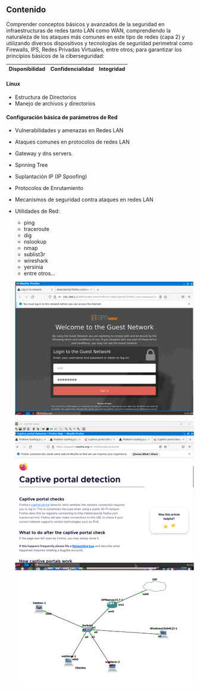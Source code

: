 ## Contenido
Comprender conceptos básicos y avanzados de la seguridad en infraestructuras de redes tanto LAN como WAN, comprendiendo la naturaleza de los ataques más comunes en este tipo de redes (capa 2) y utilizando diversos dispositivos y tecnologías de seguridad perimetral como Firewalls, IPS, Redes Privadas Virtuales, entre otros; para garantizar los principios básicos de la ciberseguridad:
 
|Disponibilidad | Confidencialidad |Integridad|
|---------|--------|---------|



#### Linux
* Estructura de Directorios
* Manejo de archivos y directorios 
#### Configuración básica de parámetros de Red
* Vulnerabilidades y amenazas en Redes LAN
* Ataques comunes en protocolos de redes LAN 
* Gateway y dns servers.
* Spnning Tree
* Suplantación IP (IP Spoofing)
* Protocolos de Enrutamiento
* Mecanismos de seguridad contra ataques en redes LAN
* Utilidades de Red:
    * ping
    * traceroute
    * dig
    * nslookup
    * nmap
    * sublist3r
    * wireshark
    * yersinia
    * entre otros...
    
    ![Alt text](image.png)

    ![](/Practic_4_Seguridad2/image-20.png)
        ![](/Practic_4_Seguridad2/image.png)
